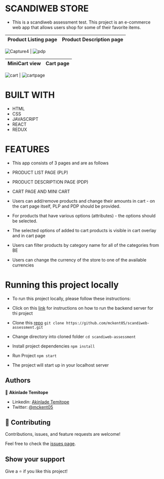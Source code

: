 # SCANDIWEB STORE

- This is a scandiweb assessment test. This project is an e-commerce web app that allows users shop for some of their favorite items.

Product Listing page                             |  Product Description page
:---------------------------------------:|:---------------------------------------:
![Capture4](https://user-images.githubusercontent.com/73607512/164990462-ff709005-5e44-44e8-9205-0af11e6cfa77.PNG)
 |  ![pdp](https://user-images.githubusercontent.com/73607512/164990488-e29914a8-718a-485b-99d1-e9826ae7b8cd.PNG)
 

MiniCart view                            |  Cart page
:---------------------------------------:|:---------------------------------------:
![cart](https://user-images.githubusercontent.com/73607512/164990511-be559b1f-a7c4-4ab7-a900-ac72409794a6.PNG)
 |  ![cartpage](https://user-images.githubusercontent.com/73607512/164990523-eb2f72f2-c7b5-4860-993b-58d0b9e982da.PNG)



# BUILT WITH
- HTML
- CSS
- JAVASCRIPT
- REACT
- REDUX

# FEATURES 

- This app consists of 3 pages and are as follows

- PRODUCT LIST PAGE (PLP)
- PRODUCT DESCRIPTION PAGE (PDP)
- CART PAGE AND MINI CART

- Users can add/remove products and change their amounts in cart - on the cart page itself, PLP and PDP should be provided.
- For products that have various options (attributes) - the options should be selected.
- The selected options of added to cart products is visible in cart overlay and in cart page
- Users can filter products by category name for all of the categories from BE
- Users can change the currency of the store to one of the available currencies

# Running this project locally

- To run this project locally, please follow these instructions:
 - Click on this [link](https://github.com/scandiweb/junior-react-endpoint) for instructions on how to run the backend server for thi project

 - Clone this [repo](https://github.com/mckent05/scandiweb-assessment.git)
     `git clone https://github.com/mckent05/scandiweb-assessment.git `
 - Change directory into cloned folder
   `cd scandiweb-assessment`
 - Install project dependencies 
   `npm install`
- Run Project
    `npm start`
- The project will start up in your localhost server

## Authors

👤 **Akinlade Temitope**

- Linkedin: [Akinlade Temitope](https://www.linkedin.com/in/akinladetemitope/)
- Twitter: [@mckent05](https://twitter.com/mckent05)

## 🤝 Contributing

Contributions, issues, and feature requests are welcome!

Feel free to check the [issues page](../../issues/).
## Show your support


Give a ⭐️ if you like this project!

